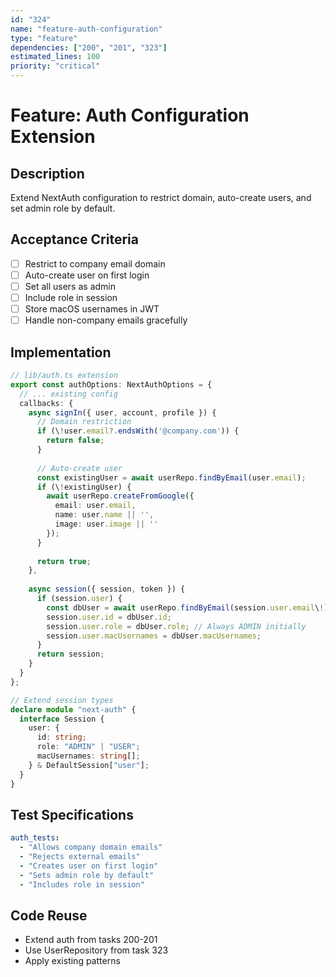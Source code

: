 ```yaml
---
id: "324"
name: "feature-auth-configuration"
type: "feature"
dependencies: ["200", "201", "323"]
estimated_lines: 100
priority: "critical"
---
```


# Feature: Auth Configuration Extension

## Description
Extend NextAuth configuration to restrict domain, auto-create users, and set admin role by default.

## Acceptance Criteria
- [ ] Restrict to company email domain
- [ ] Auto-create user on first login
- [ ] Set all users as admin
- [ ] Include role in session
- [ ] Store macOS usernames in JWT
- [ ] Handle non-company emails gracefully

## Implementation
```typescript
// lib/auth.ts extension
export const authOptions: NextAuthOptions = {
  // ... existing config
  callbacks: {
    async signIn({ user, account, profile }) {
      // Domain restriction
      if (\!user.email?.endsWith('@company.com')) {
        return false;
      }
      
      // Auto-create user
      const existingUser = await userRepo.findByEmail(user.email);
      if (\!existingUser) {
        await userRepo.createFromGoogle({
          email: user.email,
          name: user.name || '',
          image: user.image || ''
        });
      }
      
      return true;
    },
    
    async session({ session, token }) {
      if (session.user) {
        const dbUser = await userRepo.findByEmail(session.user.email\!);
        session.user.id = dbUser.id;
        session.user.role = dbUser.role; // Always ADMIN initially
        session.user.macUsernames = dbUser.macUsernames;
      }
      return session;
    }
  }
};

// Extend session types
declare module "next-auth" {
  interface Session {
    user: {
      id: string;
      role: "ADMIN" | "USER";
      macUsernames: string[];
    } & DefaultSession["user"];
  }
}
```

## Test Specifications
```yaml
auth_tests:
  - "Allows company domain emails"
  - "Rejects external emails"
  - "Creates user on first login"
  - "Sets admin role by default"
  - "Includes role in session"
```

## Code Reuse
- Extend auth from tasks 200-201
- Use UserRepository from task 323
- Apply existing patterns
